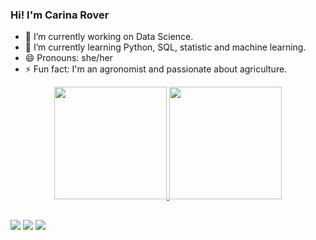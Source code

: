 ### Hi! I'm Carina Rover 

- 🔭 I’m currently working on Data Science.
- 🌱 I’m currently learning Python, SQL, statistic and machine learning.
- 😄 Pronouns: she/her
- ⚡ Fun fact: I'm an agronomist and passionate about agriculture.

<div align="center">
  <a href="https://github.com/carinarover">
  <img height="180em" src="https://github-readme-stats.vercel.app/api?username=carinarover&show_icons=true&theme=dark&include_all_commits=true&count_private=true"/>
  <img height="180em" src="https://github-readme-stats.vercel.app/api/top-langs/?username=carinarover&layout=compact&langs_count=7&theme=dark"/>
</div>

 </div>
 
 ##
 <div> 
  <a href = "mailto:carinamrover@gmail.com"><img src="https://img.shields.io/badge/Gmail-D14836?style=for-the-badge&logo=gmail&logoColor=white" target="_blank"></a>
  <a href="https://www.linkedin.com/in/carinarover" target="_blank"><img src="https://img.shields.io/badge/-LinkedIn-%230077B5?style=for-the-badge&logo=linkedin&logoColor=white" target="_blank"></a> 
  <a href = "https://medium.com/@carinarover"><img src="https://img.shields.io/badge/Medium-12100E?style=for-the-badge&logo=medium&logoColor=white" target="_blank"></a>
